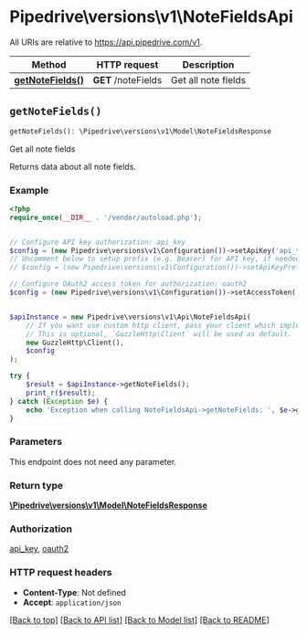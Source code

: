 # Pipedrive\versions\v1\NoteFieldsApi

All URIs are relative to https://api.pipedrive.com/v1.

Method | HTTP request | Description
------------- | ------------- | -------------
[**getNoteFields()**](NoteFieldsApi.md#getNoteFields) | **GET** /noteFields | Get all note fields


## `getNoteFields()`

```php
getNoteFields(): \Pipedrive\versions\v1\Model\NoteFieldsResponse
```

Get all note fields

Returns data about all note fields.

### Example

```php
<?php
require_once(__DIR__ . '/vendor/autoload.php');


// Configure API key authorization: api_key
$config = (new Pipedrive\versions\v1\Configuration())->setApiKey('api_token', 'YOUR_API_KEY');
// Uncomment below to setup prefix (e.g. Bearer) for API key, if needed
// $config = (new Pipedrive\versions\v1\Configuration())->setApiKeyPrefix('api_token', 'Bearer');

// Configure OAuth2 access token for authorization: oauth2
$config = (new Pipedrive\versions\v1\Configuration())->setAccessToken('YOUR_ACCESS_TOKEN');


$apiInstance = new Pipedrive\versions\v1\Api\NoteFieldsApi(
    // If you want use custom http client, pass your client which implements `GuzzleHttp\ClientInterface`.
    // This is optional, `GuzzleHttp\Client` will be used as default.
    new GuzzleHttp\Client(),
    $config
);

try {
    $result = $apiInstance->getNoteFields();
    print_r($result);
} catch (Exception $e) {
    echo 'Exception when calling NoteFieldsApi->getNoteFields: ', $e->getMessage(), PHP_EOL;
}
```

### Parameters

This endpoint does not need any parameter.

### Return type

[**\Pipedrive\versions\v1\Model\NoteFieldsResponse**](../Model/NoteFieldsResponse.md)

### Authorization

[api_key](../../README.md#api_key), [oauth2](../../README.md#oauth2)

### HTTP request headers

- **Content-Type**: Not defined
- **Accept**: `application/json`

[[Back to top]](#) [[Back to API list]](../../README.md#endpoints)
[[Back to Model list]](../../../../README.md#models)
[[Back to README]](../../../../README.md)
